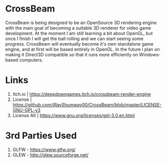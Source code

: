 # CrossBeam
CrossBeam is being designed to be an OpenSource 3D rendering engine with the main goal of becoming a suitable 3D renderer for video game development. At the moment I am still learning a bit about OpenGL, but once I finish I will get the ball rolling and we can start seeing some progress. CrossBeam will eventually become it's own standalone game engine, and at first will be based entirely in OpenGL. In the future I plan on making it Direct3D compatible so that it runs more efficiently on Windows-based computers.

# Links
1. Itch.io | https://deepdowngames.itch.io/crossbeam-render-engine
2. License | https://github.com/jRayShumway00/CrossBeam/blob/master/LICENSE-GNU-GPL-v3
3. License Alt | https://www.gnu.org/licenses/gpl-3.0.en.html


# 3rd Parties Used
1. GLFW - https://www.glfw.org/
2. GLEW - http://glew.sourceforge.net/

